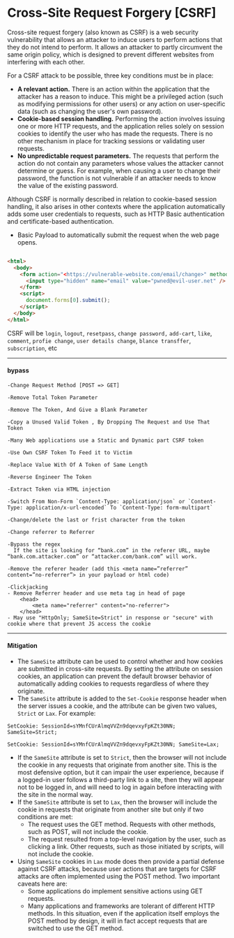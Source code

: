 # Cross-Site Request Forgery \[CSRF]

Cross-site request forgery (also known as CSRF) is a web security vulnerability that allows an attacker to induce users to perform actions that they do not intend to perform. It allows an attacker to partly circumvent the same origin policy, which is designed to prevent different websites from interfering with each other.

For a CSRF attack to be possible, three key conditions must be in place:

* **A relevant action.** There is an action within the application that the attacker has a reason to induce. This might be a privileged action (such as modifying permissions for other users) or any action on user-specific data (such as changing the user's own password).
* **Cookie-based session handling.** Performing the action involves issuing one or more HTTP requests, and the application relies solely on session cookies to identify the user who has made the requests. There is no other mechanism in place for tracking sessions or validating user requests.
* **No unpredictable request parameters.** The requests that perform the action do not contain any parameters whose values the attacker cannot determine or guess. For example, when causing a user to change their password, the function is not vulnerable if an attacker needs to know the value of the existing password.

Although CSRF is normally described in relation to cookie-based session handling, it also arises in other contexts where the application automatically adds some user credentials to requests, such as HTTP Basic authentication and certificate-based authentication.

* Basic Payload to automatically submit the request when the web page opens.

```html

<html>
  <body>
    <form action="<https://vulnerable-website.com/email/change>" method="POST">
      <input type="hidden" name="email" value="pwned@evil-user.net" />
    </form>
    <script>
      document.forms[0].submit();
    </script>
  </body>
</html>
```

CSRF will be `login`, `logout`, `resetpass`, `change password,` `add-cart`, `like`, `comment`, `profie change`, `user details change`, `blance transffer`, `subscription`, etc

***

#### bypass

```
-Change Request Method [POST => GET]

-Remove Total Token Parameter

-Remove The Token, And Give a Blank Parameter

-Copy a Unused Valid Token , By Dropping The Request and Use That Token

-Many Web applications use a Static and Dynamic part CSRF token 

-Use Own CSRF Token To Feed it to Victim

-Replace Value With Of A Token of Same Length

-Reverse Engineer The Token

-Extract Token via HTML injection

-Switch From Non-Form `Content-Type: application/json` or `Content-Type: application/x-url-encoded` To `Content-Type: form-multipart`

-Change/delete the last or frist character from the token

-Change referrer to Referrer

-Bypass the regex
  If the site is looking for “bank.com” in the referer URL, maybe “bank.com.attacker.com” or “attacker.com/bank.com” will work.

-Remove the referer header (add this <meta name=”referrer” content=”no-referrer”> in your payload or html code)

-Clickjacking
- Remove Referrer header and use meta tag in head of page 
	<head>
		<meta name="referrer" content="no-referrer">
	</head>
- May use "HttpOnly; SameSite=Strict" in response or "secure" with cookie where that prevent JS access the cookie
```

***

#### **Mitigation**

* The `SameSite` attribute can be used to control whether and how cookies are submitted in cross-site requests. By setting the attribute on session cookies, an application can prevent the default browser behavior of automatically adding cookies to requests regardless of where they originate.
* The `SameSite` attribute is added to the `Set-Cookie` response header when the server issues a cookie, and the attribute can be given two values, `Strict` or `Lax`. For example:

`SetCookie: SessionId=sYMnfCUrAlmqVVZn9dqevxyFpKZt30NN; SameSite=Strict;`

`SetCookie: SessionId=sYMnfCUrAlmqVVZn9dqevxyFpKZt30NN; SameSite=Lax;`

* If the `SameSite` attribute is set to `Strict`, then the browser will not include the cookie in any requests that originate from another site. This is the most defensive option, but it can impair the user experience, because if a logged-in user follows a third-party link to a site, then they will appear not to be logged in, and will need to log in again before interacting with the site in the normal way.
* If the `SameSite` attribute is set to `Lax`, then the browser will include the cookie in requests that originate from another site but only if two conditions are met:
  * The request uses the GET method. Requests with other methods, such as POST, will not include the cookie.
  * The request resulted from a top-level navigation by the user, such as clicking a link. Other requests, such as those initiated by scripts, will not include the cookie.
* Using `SameSite` cookies in `Lax` mode does then provide a partial defense against CSRF attacks, because user actions that are targets for CSRF attacks are often implemented using the POST method. Two important caveats here are:
  * Some applications do implement sensitive actions using GET requests.
  * Many applications and frameworks are tolerant of different HTTP methods. In this situation, even if the application itself employs the POST method by design, it will in fact accept requests that are switched to use the GET method.

